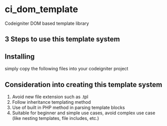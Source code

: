 # ci_dom_template
Codeigniter DOM based template library

## 3 Steps to use this template system

## Installing
simply copy the following files into your codeigniter project

## Consideration into creating this template system
1. Avoid new file extension such as .tpl
2. Follow inheritance templating method
3. Use of built in PHP method in parsing template blocks
4. Suitable for beginner and simple use cases, avoid complex use case (like nesting templates, file includes, etc.)